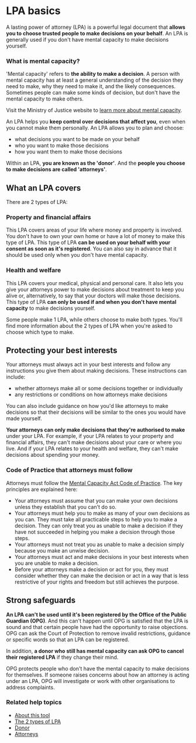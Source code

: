 # LPA basics

A lasting power of attorney (LPA) is a powerful legal document that **allows you to choose trusted people to make decisions on your behalf**. An LPA is generally used if you don't have mental capacity to make decisions yourself.

### What is mental capacity?

'Mental capacity' refers to **the ability to make a decision**. A person with mental capacity has at least a general understanding of the decision they need to make, why they need to make it, and the likely consequences. Sometimes people can make some kinds of decision, but don't have the mental capacity to make others.

Visit the Ministry of Justice website to <a href="http://www.justice.gov.uk/protecting-the-vulnerable/mental-capacity-act" rel="external" target="_blank">learn more about mental capacity</a>.

An LPA helps you **keep control over decisions that affect you**, even when you cannot make them personally. An LPA allows you to plan and choose:

* what decisions you want to be made on your behalf
* who you want to make those decisions
* how you want them to make those decisions

Within an LPA, **you are known as the 'donor'**. And the **people you choose to make decisions are called 'attorneys'**.

## What an LPA covers
There are 2 types of LPA:

### Property and financial affairs
This LPA covers areas of your life where money and property is involved. You don't have to own your own home or have a lot of money to make this type of LPA. This type of LPA **can be used on your behalf with your consent as soon as it's registered**. You can also say in advance that it should be used only when you don't have mental capacity.

### Health and welfare
This LPA covers your medical, physical and personal care. It also lets you give your attorneys power to make decisions about treatment to keep you alive or, alternatively, to say that your doctors will make those decisions. This type of LPA **can only be used if and when you don't have mental capacity** to make decisions yourself.

Some people make 1 LPA, while others choose to make both types. You'll find more information about the 2 types of LPA when you're asked to choose which type to make.

## Protecting your best interests

Your attorneys must always act in your best interests and follow any instructions you give them about making decisions. These instructions can include:

* whether attorneys make all or some decisions together or individually
* any restrictions or conditions on how attorneys make decisions

You can also include guidance on how you'd like attorneys to make decisions so that their decisions will be similar to the ones you would have made yourself.

**Your attorneys can only make decisions that they're authorised to make** under your LPA. For example, if your LPA relates to your property and financial affairs, they can't make decisions about your care or where you live. And if your LPA relates to your health and welfare, they can't make decisions about spending your money.

### Code of Practice that attorneys must follow

Attorneys must follow the <a href="http://www.justice.gov.uk/protecting-the-vulnerable/mental-capacity-act" rel="external" target="_blank">Mental Capacity Act Code of Practice</a>. The key principles are explained here:

* Your attorneys must assume that you can make your own decisions unless they establish that you can't do so.
* Your attorneys must help you to make as many of your own decisions as you can. They must take all practicable steps to help you to make a decision. They can only treat you as unable to make a decision if they have not succeeded in helping you make a decision through those steps.
* Your attorneys must not treat you as unable to make a decision simply because you make an unwise decision.
* Your attorneys must act and make decisions in your best interests when you are unable to make a decision.
* Before your attorneys make a decision or act for you, they must consider whether they can make the decision or act in a way that is less restrictive of your rights and freedom but still achieves the purpose.

## Strong safeguards

**An LPA can't be used until it's been registered by the Office of the Public Guardian (OPG)**. And this can't happen until OPG is satisfied that the LPA is sound and that certain people have had the opportunity to raise objections. OPG can ask the Court of Protection to remove invalid restrictions, guidance or specific words so that an LPA can be registered.

In addition, **a donor who still has mental capacity can ask OPG to cancel their registered LPA** if they change their mind.

OPG protects people who don't have the mental capacity to make decisions for themselves. If someone raises concerns about how an attorney is acting under an LPA, OPG will investigate or work with other organisations to address complaints.

### Related help topics

* [About this tool](/help/#topic-about-this-tool)
* [The 2 types of LPA](/help/#topic-the-2-types-of-lpa)
* [Donor](/help/#topic-donor)
* [Attorneys](/help/#topic-attorneys)



